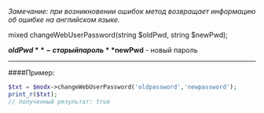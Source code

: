 *Замечание: при возникновении ошибок метод возвращает информацию об ошибке на английском языке.*

mixed changeWebUserPassword(string $oldPwd, string $newPwd);

**$oldPwd** - старый пароль
**$newPwd** - новый пароль

***

####Пример:

````php
$txt = $modx->changeWebUserPassword('oldpassword','newpassword');
print_r($txt);
// полученный результат: true
````